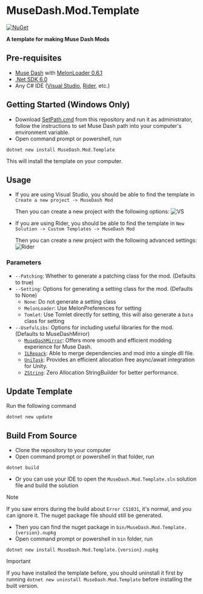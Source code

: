 # MuseDash.Mod.Template

[![NuGet](https://img.shields.io/nuget/v/MuseDash.Mod.Template)](https://www.nuget.org/packages/MuseDash.Mod.Template)

**A template for making Muse Dash Mods**

## Pre-requisites

* [Muse Dash](https://store.steampowered.com/app/774171/Muse_Dash/) with [MelonLoader 0.6.1](https://github.com/LavaGang/MelonLoader)
* [.Net SDK 6.0](https://dotnet.microsoft.com/en-us/download/dotnet/6.0)
* Any C# IDE ([Visual Studio](https://visualstudio.microsoft.com), [Rider](https://www.jetbrains.com/rider), etc.)

## Getting Started (Windows Only)

* Download [SetPath.cmd](SetPath.cmd) from this repository and run it as administrator, follow the instructions to set Muse Dash path into your
  computer's environment variable.
* Open command prompt or powershell, run

```shell
dotnet new install MuseDash.Mod.Template
````

This will install the template on your computer.

## Usage

* If you are using Visual Studio, you should be able to find the template in `Create a new project -> MuseDash Mod`

  Then you can create a new project with the following options:
  ![VS](Intros/VS.png)

* If you are using Rider, you should be able to find the template in `New Solution -> Custom Templates -> MuseDash Mod`

  Then you can create a new project with the following advanced settings:
  ![Rider](Intros/Rider.png)

### Parameters

* `--Patching`: Whether to generate a patching class for the mod. (Defaults to true)
* `--Setting`: Options for generating a setting class for the mod. (Defaults to None)
    * `None`: Do not generate a setting class
    * `MelonLoader`: Use MelonPreferences for setting
    * `Tomlet`: Use Tomlet directly for setting, this will also generate a `Data` class for setting
* `--UsefulLibs`: Options for including useful libraries for the mod. (Defaults to MuseDashMirror)
    * [`MuseDashMirror`](https://github.com/MDMods/MuseDashMirror): Offers more smooth and efficient modding experience for Muse Dash.
    * [`ILRepack`](https://github.com/ravibpatel/ILRepack.Lib.MSBuild.Task): Able to merge dependencies and mod into a single dll file.
    * [`UniTask`](https://github.com/Cysharp/UniTask): Provides an efficient allocation free async/await integration for Unity.
    * [`ZString`](https://github.com/Cysharp/ZString): Zero Allocation StringBuilder for better performance.

## Update Template

Run the following command

```shell
dotnet new update
```

## Build From Source

* Clone the repository to your computer
* Open command prompt or powershell in that folder, run

```shell
dotnet build
````

* Or you can use your IDE to open the `MuseDash.Mod.Template.sln` solution file and build the solution

> [!NOTE]
> If you saw errors during the build about `Error CS1031`, it's normal, and you can ignore it. The nuget package file should still be generated.

* Then you can find the nuget package in `bin/MuseDash.Mod.Template.{version}.nupkg`
* Open command prompt or powershell in `bin` folder, run

```shell
dotnet new install MuseDash.Mod.Template.{version}.nupkg
```

> [!IMPORTANT]
> If you have installed the template before, you should uninstall it first by running `dotnet new uninstall MuseDash.Mod.Template` before installing the built
> version.